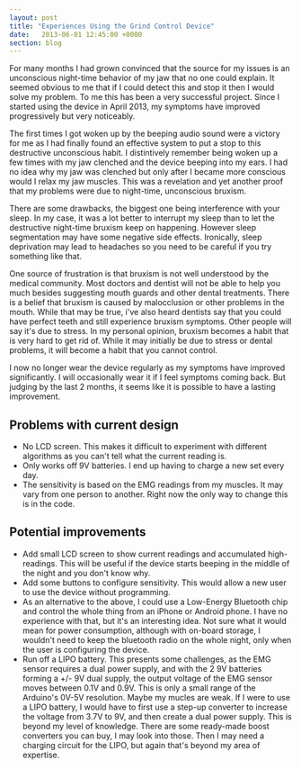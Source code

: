 ```yaml
---
layout: post
title: "Experiences Using the Grind Control Device"
date:   2013-06-01 12:45:00 +0000
section: blog
---
```

For many months I had grown convinced that the source for my issues is an unconscious night-time behavior of my jaw that no one could explain. It seemed obvious to me that if I could detect this and stop it then I would solve my problem. To me this has been a very successful project. Since I started using the device in April 2013, my symptoms have improved progressively but very noticeably.

The first times I got woken up by the beeping audio sound were a victory for me as I had finally found an effective system to put a stop to this destructive unconscious habit. I distintively remember being woken up a few times with my jaw clenched and the device beeping into my ears. I had no idea why my jaw was clenched but only after I became more conscious would I relax my jaw muscles. This was a revelation and yet another proof that my problems were due to night-time, unconscious bruxism.

There are some drawbacks, the biggest one being interference with your sleep. In my case, it was a lot better to interrupt my sleep than to let the destructive night-time bruxism keep on happening. However sleep segmentation may have some negative side effects. Ironically, sleep deprivation may lead to headaches so you need to be careful if you try something like that.

One source of frustration is that bruxism is not well understood by the medical community. Most doctors and dentist will not be able to help you much besides suggesting mouth guards and other dental treatments. There is a belief that bruxism is caused by malocclusion or other problems in the mouth. While that may be true, i've also heard dentists say that you could have perfect teeth and still experience bruxism symptoms. Other people will say it's due to stress. In my personal opinion, bruxism becomes a habit that is very hard to get rid of. While it may initially be due to stress or dental problems, it will become a habit that you cannot control.

I now no longer wear the device regularly as my symptoms have improved significantly. I will occasionally wear it if I feel symptoms coming back. But judging by the last 2 months, it seems like it is possible to have a lasting improvement.

Problems with current design
----------------------------

 *  No LCD screen. This makes it difficult to experiment with different algorithms as you can't tell what the current reading is.
 * Only works off 9V batteries. I end up having to charge a new set every day.
 * The sensitivity is based on the EMG readings from my muscles. It may vary from one person to another. Right now the only way to change this is in the code.

Potential improvements
----------------------

 * Add small LCD screen to show current readings and accumulated high-readings. This will be useful if the device starts beeping in the middle of the night and you don't know why.
 * Add some buttons to configure sensitivity. This would allow a new user to use the device without programming.
 * As an alternative to the above, I could use a Low-Energy Bluetooth chip and control the whole thing from an iPhone or Android phone. I have no experience with that, but it's an interesting idea. Not sure what it would mean for power consumption, although with on-board storage, I wouldn't need to keep the bluetooth radio on the whole night, only when the user is configuring the device.
 * Run off a LIPO battery. This presents some challenges, as the EMG sensor requires a dual power supply, and with the 2 9V batteries forming a +/- 9V dual supply, the output voltage of the EMG sensor moves between 0.1V and 0.9V. This is only a small range of the Arduino's 0V-5V resolution. Maybe my mucles are weak. If I were to use a LIPO battery, I would have to first use a step-up converter to increase the voltage from 3.7V to 9V, and then create a dual power supply. This is beyond my level of knowledge. There are some ready-made boost converters you can buy, I may look into those. Then I may need a charging circuit for the LIPO, but again that's beyond my area of expertise.
